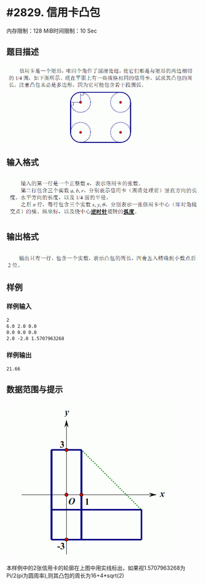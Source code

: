 # #2829.  信用卡凸包

内存限制：128 MiB时间限制：10 Sec

## 题目描述

![](upload/201401/11(8).jpg)

## 输入格式

![](upload/201401/22(18).jpg)

## 输出格式

![](upload/201401/33(1).jpg)

## 样例

### 样例输入

    
    2
    6.0 2.0 0.0
    0.0 0.0 0.0
    2.0 -2.0 1.5707963268
    
    

### 样例输出

    
    21.66
    
    

## 数据范围与提示

![](upload/201401/44(6).jpg)

本样例中的2张信用卡的轮廓在上图中用实线标出，如果视1.5707963268为
Pi/2(pi为圆周率),则其凸包的周长为16+4*sqrt(2)

